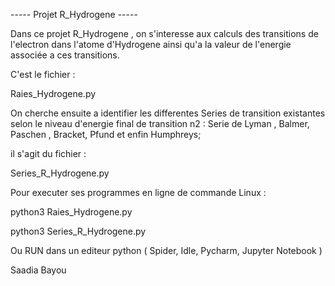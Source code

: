 



-----      Projet R_Hydrogene    -----


Dans ce projet R_Hydrogene , on s'interesse aux calculs des transitions de l'electron dans l'atome d'Hydrogene
ainsi qu'a la valeur de l'energie associée a ces transitions. 


C'est le fichier : 

Raies_Hydrogene.py



On cherche ensuite a identifier les differentes Series de transition existantes selon le niveau d'energie final de transition n2 :
Serie de Lyman , Balmer, Paschen , Bracket, Pfund et enfin Humphreys; 

il s'agit du fichier :

Series_R_Hydrogene.py




Pour executer ses programmes en ligne de commande Linux :

python3 Raies_Hydrogene.py

python3 Series_R_Hydrogene.py



Ou RUN dans un editeur python ( Spider, Idle, Pycharm, Jupyter Notebook )




Saadia Bayou
